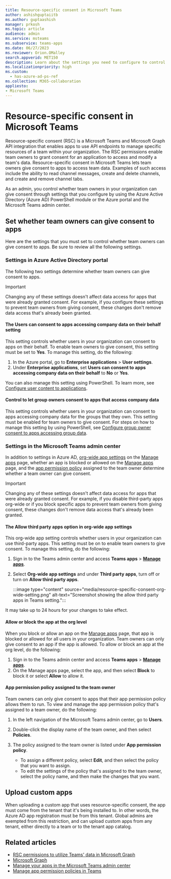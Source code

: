 ```yaml
---
title: Resource-specific consent in Microsoft Teams
author: ashishguptaiitb
ms.author: guptaashish
manager: prkosh
ms.topic: article
audience: admin
ms.service: msteams
ms.subservice: teams-apps
ms.date: 06/27/2023
ms.reviewer: Orion.OMalley
search.appverid: MET150
description: Learn about the settings you need to configure to control whether teams owners in your organization can give consent to apps. 
ms.localizationpriority: high
ms.custom:
  - has-azure-ad-ps-ref
ms.collection: M365-collaboration
appliesto: 
- Microsoft Teams
---
```


# Resource-specific consent in Microsoft Teams

Resource-specific consent (RSC) is a Microsoft Teams and Microsoft Graph API integration that enables apps to use API endpoints to manage specific resources of a team within your organization. The RSC permissions enable team owners to grant consent for an application to access and modify a team's data. Resource-specific consent in Microsoft Teams lets team owners give consent to apps to access team data. Examples of such access include the ability to read channel messages, create and delete channels, and create and remove channel tabs.

As an admin, you control whether team owners in your organization can give consent through settings that you configure by using the Azure Active Directory (Azure AD) PowerShell module or the Azure portal and the Microsoft Teams admin center.  

## Set whether team owners can give consent to apps

Here are the settings that you must set to control whether team owners can give consent to apps. Be sure to review all the following settings.

### Settings in Azure Active Directory portal

The following two settings determine whether team owners can give consent to apps.

> [!IMPORTANT]
> Changing any of these settings doesn't affect data access for apps that were already granted consent. For example, if you configure these settings to prevent team owners from giving consent, these changes don't remove data access that's already been granted.

#### The Users can consent to apps accessing company data on their behalf setting

This setting controls whether users in your organization can consent to apps on their behalf. To enable team owners to give consent, this setting must be set to **Yes**. To manage this setting, do the following:

1. In the Azure portal, go to **Enterprise applications** > **User settings**.
2. Under **Enterprise applications**, set **Users can consent to apps accessing company data on their behalf** to **No** or **Yes**.

You can also manage this setting using PowerShell. To learn more, see [Configure user content to applications](/azure/active-directory/manage-apps/configure-user-consent#configure-user-consent-to-applications).

#### Control to let group owners consent to apps that access company data

This setting controls whether users in your organization can consent to apps accessing company data for the groups that they own. This setting must be enabled for team owners to give consent. For steps on how to manage this setting by using PowerShell, see [Configure group owner consent to apps accessing group data](/azure/active-directory/manage-apps/configure-user-consent#configure-group-owner-consent-to-apps-accessing-group-data).

### Settings in the Microsoft Teams admin center

In addition to settings in Azure AD, [org-wide app settings](manage-apps.md#manage-org-wide-app-settings) on the [Manage apps](manage-apps.md) page, whether an app is blocked or allowed on the [Manage apps](manage-apps.md#allow-or-block-apps) page, and the [app permission policy](teams-app-permission-policies.md) assigned to the team owner determine whether a team owner can give consent.

> [!IMPORTANT]
> Changing any of these settings doesn't affect data access for apps that were already granted consent. For example, if you disable third-party apps org-wide or if you block specific apps to prevent team owners from giving consent, these changes don't remove data access that's already been granted.  

#### The Allow third party apps option in org-wide app settings

This org-wide app setting controls whether users in your organization can use third-party apps. This setting must be on to enable team owners to give consent. To manage this setting, do the following:

1. Sign in to the Teams admin center and access **Teams apps** > **[Manage apps](https://admin.teams.microsoft.com/policies/manage-apps)**.
1. Select **Org-wide app settings** and under **Third party apps**, turn off or turn on **Allow third party apps**.

   :::image type="content" source="media/resource-specific-consent-org-wide-setting.png" alt-text="Screenshot showing the allow third party apps in Teams setting.":::

It may take up to 24 hours for your changes to take effect.

#### Allow or block the app at the org level

When you block or allow an app on the [Manage apps](manage-apps.md#allow-or-block-apps) page, that app is blocked or allowed for all users in your organization. Team owners can only give consent to an app if the app is allowed. To allow or block an app at the org level, do the following:

1. Sign in to the Teams admin center and access **Teams apps** > **[Manage apps](https://admin.teams.microsoft.com/policies/manage-apps)**.
1. On the Manage apps page, select the app, and then select **Block** to block it or select **Allow** to allow it.

#### App permission policy assigned to the team owner

Team owners can only give consent to apps that their app permission policy allows them to run. To view and manage the app permission policy that's assigned to a team owner, do the following:

1. In the left navigation of the Microsoft Teams admin center, go to **Users**.
1. Double-click the display name of the team owner, and then select **Policies**.
1. The policy assigned to the team owner is listed under **App permission policy**.

    * To assign a different policy, select **Edit**, and then select the policy that you want to assign.
    * To edit the settings of the policy that's assigned to the team owner, select the policy name, and then make the changes that you want.  

## Upload custom apps

When uploading a custom app that uses resource-specific consent, the app must come from the tenant that it's being installed to. In other words, the Azure AD app registration must be from this tenant. Global admins are exempted from this restriction, and can upload custom apps from any tenant, either directly to a team or to the tenant app catalog.

## Related articles

* [RSC permissions to utilize Teams' data in Microsoft Graph](/microsoftteams/platform/graph-api/rsc/resource-specific-consent)
* [Microsoft Graph](https://developer.microsoft.com/graph)
* [Manage your apps in the Microsoft Teams admin center](manage-apps.md)
* [Manage app permission policies in Teams](teams-app-permission-policies.md)

